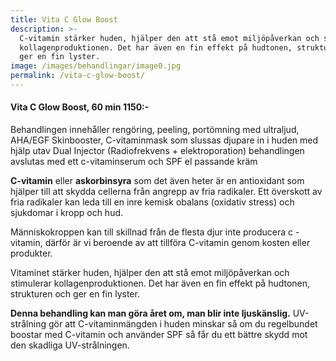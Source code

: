 ```yaml
---
title: Vita C Glow Boost
description: >-
  C-vitamin stärker huden, hjälper den att stå emot miljöpåverkan och stimulerar
  kollagenproduktionen. Det har även en fin effekt på hudtonen, strukturen och
  ger en fin lyster.
image: /images/behandlingar/image0.jpg
permalink: /vita-c-glow-boost/
---
```


#### Vita C Glow Boost, 60 min 1150:-

Behandlingen inneh&aring;ller rengöring, peeling, portömning med ultraljud, AHA/EGF Skinbooster, C-vitaminmask som slussas djupare in i huden med hjälp utav Dual Injector (Radiofrekvens + elektroporation) behandlingen avslutas med ett c-vitaminserum och SPF el passande kräm

**C-vitamin** eller **askorbinsyra** som det även heter är en antioxidant som hjälper till att skydda cellerna fr&aring;n angrepp av fria radikaler. Ett överskott av fria radikaler kan leda till en inre kemisk obalans (oxidativ stress) och sjukdomar i kropp och hud.&nbsp;

Människokroppen kan till skillnad fr&aring;n de flesta djur inte producera c -vitamin, därför är vi beroende av att tillföra C-vitamin genom kosten eller produkter.

Vitaminet stärker huden, hjälper den att st&aring; emot miljöp&aring;verkan och stimulerar kollagenproduktionen. Det har även en fin effekt p&aring; hudtonen, strukturen och ger en fin lyster.&nbsp;

**Denna behandling kan man göra &aring;ret om, man blir inte ljuskänslig.** UV-str&aring;lning gör att C-vitaminmängden i huden minskar s&aring; om du regelbundet boostar med C-vitamin och använder SPF s&aring; f&aring;r du ett bättre skydd mot den skadliga UV-str&aring;lningen.
